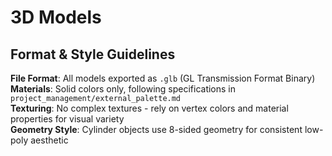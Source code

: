 # 3D Models

## Format & Style Guidelines
**File Format**: All models exported as `.glb` (GL Transmission Format Binary)  
**Materials**: Solid colors only, following specifications in `project_management/external_palette.md`  
**Texturing**: No complex textures - rely on vertex colors and material properties for visual variety  
**Geometry Style**: Cylinder objects use 8-sided geometry for consistent low-poly aesthetic
